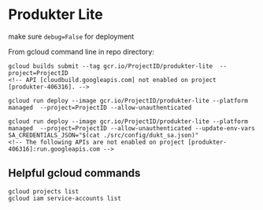 # Produkter Lite

make sure `debug=False` for deployment

From gcloud command line in repo directory:

```
gcloud builds submit --tag gcr.io/ProjectID/produkter-lite  --project=ProjectID
<!-- API [cloudbuild.googleapis.com] not enabled on project [produkter-406316]. -->

gcloud run deploy --image gcr.io/ProjectID/produkter-lite --platform managed  --project=ProjectID --allow-unauthenticated

gcloud run deploy --image gcr.io/ProjectID/produkter-lite --platform managed  --project=ProjectID --allow-unauthenticated --update-env-vars SA_CREDENTIALS_JSON="$(cat ./src/config/dukt_sa.json)"
<!-- The following APIs are not enabled on project [produkter-406316]:run.googleapis.com -->
```

## Helpful gcloud commands

```
gcloud projects list
gcloud iam service-accounts list

```